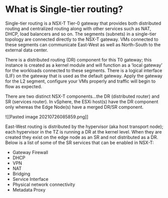 # What is Single-tier routing?
Single-tier routing is a NSX-T Tier-0 gateway that provides both distributed routing and centralized routing along with other services such as NAT, DHCP, load balancers and so on. The segments (subnets) in a single-tier topology are connected directly to the NSX-T gateway. VMs connected to these segments can communicate East-West as well as North-South to the external data center.

There is a distributed routing (DR) component for this T0 gateway; this instance is created as a kernel module and will function as a ‘local gateway’ for the workloads connected to these segments. There is a logical interface (LIF) on the gateway that is used as the default gateway. Apply the gateway for the L2 segment, configure your VMs properly and traffic will begin to flow as expected.

There are two distinct NSX-T components…the DR (distributed router) and SR (services router). In vSphere, the ESXi host(s) have the DR component only whereas the Edge Node(s) have a merged DR/SR component.

![[Pasted image 20210726085859.png]]

East-West routing is distributed by the hypervisor (aka host transport node); each hypervisor in the TZ is running a DR at the kernel level. When they are created they exist on the edge node as an SR and not distributed as a DR. Below is a list of some of the SR services that can be enabled in NSX-T:
-   Gateway Firewall
-   DHCP
-   VPN
-   NAT
-   Bridging
-   Service Interface
-   Physical network connectivity
-   Metadata Proxy